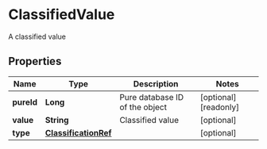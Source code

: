

# ClassifiedValue

A classified value
## Properties

Name | Type | Description | Notes
------------ | ------------- | ------------- | -------------
**pureId** | **Long** | Pure database ID of the object |  [optional] [readonly]
**value** | **String** | Classified value |  [optional]
**type** | [**ClassificationRef**](ClassificationRef.md) |  |  [optional]



